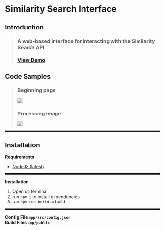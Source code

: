 # <h1>Similarity Search Interface</h1>

## Introduction
> <h3>A web-based interface for interacting with the Similarity Search API</h3>
> <h3><a href="https://lcimagesearch.lemontree.dev/">View Demo</a></h3>

## Code Samples


> <h3>Beginning page</h3>
> <img src="https://user-images.githubusercontent.com/26110352/107009101-35aa4180-675a-11eb-89f9-6edace4d4e8b.png"/>
>
> <h3>Processing image</h3>
> <img src="https://user-images.githubusercontent.com/26110352/107009112-380c9b80-675a-11eb-8cd9-dd0aa3c2dd47.png"/>
<hr style="border:2px solid transparent"> </hr>

## Installation

<b>Requirements</b><br/>
<ul>
<li><a href="https://nodejs.org/">NodeJS (latest)</a></li>
</ul>
<hr style="border:2px solid transparent"> </hr>
<b>Installation</b><br/>
<ol>
<li>Open up terminal</li>
<li>run <code>npm i</code> to install dependencies</li>
<li>run <code>npm run build</code> to build</li>
</ol>
<hr style="border:2px solid transparent"> </hr>

<b>Config File<b> <code>app/src/config.json</code><br/>
<b>Build Files<b> <code>app/public</code>
